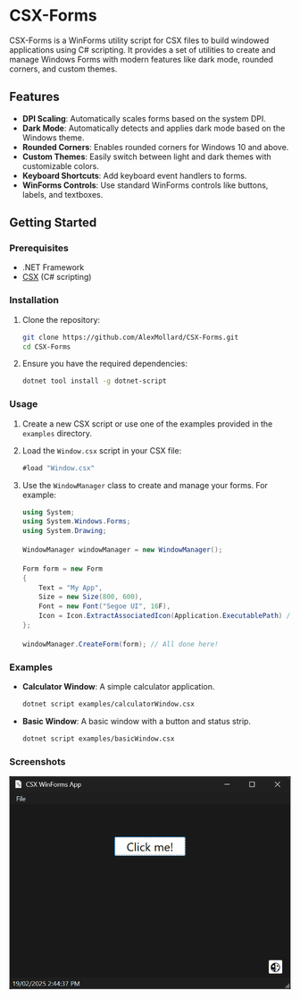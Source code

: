 # CSX-Forms

CSX-Forms is a WinForms utility script for CSX files to build windowed applications using C# scripting. It provides a set of utilities to create and manage Windows Forms with modern features like dark mode, rounded corners, and custom themes.

## Features

- **DPI Scaling**: Automatically scales forms based on the system DPI.
- **Dark Mode**: Automatically detects and applies dark mode based on the Windows theme.
- **Rounded Corners**: Enables rounded corners for Windows 10 and above.
- **Custom Themes**: Easily switch between light and dark themes with customizable colors.
- **Keyboard Shortcuts**: Add keyboard event handlers to forms.
- **WinForms Controls**: Use standard WinForms controls like buttons, labels, and textboxes.

## Getting Started

### Prerequisites

- .NET Framework
- [CSX](https://github.com/dotnet-script/dotnet-script) (C# scripting)

### Installation

1. Clone the repository:
    ```sh
    git clone https://github.com/AlexMollard/CSX-Forms.git
    cd CSX-Forms
    ```

2. Ensure you have the required dependencies:
    ```sh
    dotnet tool install -g dotnet-script
    ```

### Usage

1. Create a new CSX script or use one of the examples provided in the `examples` directory.

2. Load the `Window.csx` script in your CSX file:
    ```csharp
    #load "Window.csx"
    ```

3. Use the `WindowManager` class to create and manage your forms. For example:
    ```csharp
    using System;
    using System.Windows.Forms;
    using System.Drawing;

    WindowManager windowManager = new WindowManager();

    Form form = new Form
    {
        Text = "My App",
        Size = new Size(800, 600),
        Font = new Font("Segoe UI", 16F),
        Icon = Icon.ExtractAssociatedIcon(Application.ExecutablePath) // Set the window icon (optional)
    };

    windowManager.CreateForm(form); // All done here!
    ```

### Examples

- **Calculator Window**: A simple calculator application.
    ```sh
    dotnet script examples/calculatorWindow.csx
    ```

- **Basic Window**: A basic window with a button and status strip.
    ```sh
    dotnet script examples/basicWindow.csx
    ```

### Screenshots

![Basic Window](resources/basicWindow.png)
